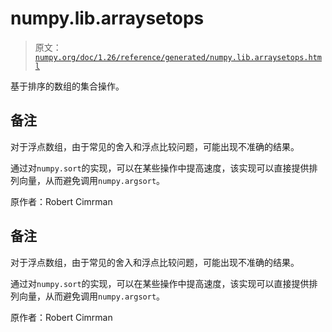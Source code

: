 # numpy.lib.arraysetops

> 原文：[`numpy.org/doc/1.26/reference/generated/numpy.lib.arraysetops.html`](https://numpy.org/doc/1.26/reference/generated/numpy.lib.arraysetops.html)

基于排序的数组的集合操作。

## 备注

对于浮点数组，由于常见的舍入和浮点比较问题，可能出现不准确的结果。

通过对`numpy.sort`的实现，可以在某些操作中提高速度，该实现可以直接提供排列向量，从而避免调用`numpy.argsort`。

原作者：Robert Cimrman

## 备注

对于浮点数组，由于常见的舍入和浮点比较问题，可能出现不准确的结果。

通过对`numpy.sort`的实现，可以在某些操作中提高速度，该实现可以直接提供排列向量，从而避免调用`numpy.argsort`。

原作者：Robert Cimrman
